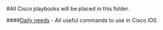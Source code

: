 #All Cisco playbooks will be placed in this folder.

####[Daily needs](https://github.com/jamalshahverdiev/ansible-useful-playbooks/tree/master/cisco-playbooks/cisco-daily-using-playbook) - All useful commands to use in Cisco IOS
